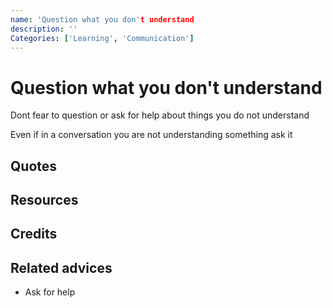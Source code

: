 ```yaml
---
name: 'Question what you don't understand
description: ''
Categories: ['Learning', 'Communication']
---
```

# Question what you don't understand

Dont fear to question or ask for help about things you do not understand

Even if in a conversation you are not understanding something ask it

## Quotes

## Resources

## Credits

## Related advices

- Ask for help
